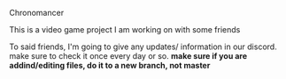 Chronomancer

This is a video game project I am working on with some friends

To said friends,
I'm going to give any updates/ information in our discord. make sure to check it once every day or so.
**make sure if you are addind/editing files, do it to a new branch, not master**
